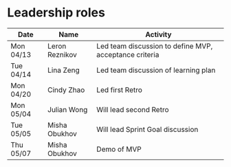 # Leadership roles

| Date      | Name              | Activity                                               |
|-----------|-------------------|--------------------------------------------------------|
| Mon 04/13 | Leron Reznikov    | Led team discussion to define MVP, acceptance criteria | 
| Tue 04/14 | Lina Zeng         | Led team discussion of learning plan                   | 
| Mon 04/20 | Cindy Zhao        | Led first Retro                                        | 
| Mon 05/04 | Julian Wong       | Will lead second Retro                                 | 
| Tue 05/05 | Misha Obukhov     | Will lead Sprint Goal discussion                       | 
| Thu 05/07 | Misha Obukhov     | Demo of MVP                                            | 

